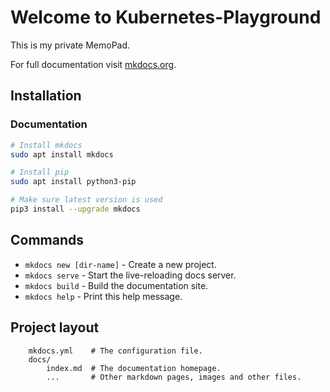 # Welcome to Kubernetes-Playground

This is my private MemoPad.

For full documentation visit [mkdocs.org](https://mkdocs.org).

## Installation

### Documentation
```bash
# Install mkdocs
sudo apt install mkdocs

# Install pip
sudo apt install python3-pip

# Make sure latest version is used
pip3 install --upgrade mkdocs
```

## Commands

* `mkdocs new [dir-name]` - Create a new project.
* `mkdocs serve` - Start the live-reloading docs server.
* `mkdocs build` - Build the documentation site.
* `mkdocs help` - Print this help message.

## Project layout
```
    mkdocs.yml    # The configuration file.
    docs/
        index.md  # The documentation homepage.
        ...       # Other markdown pages, images and other files.
```